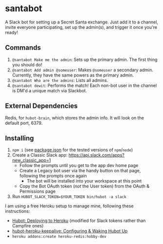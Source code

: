 # santabot

A Slack bot for setting up a Secret Santa exchange.  Just add it to a channel, invite everyone participating, set up the admin(s), and trigger it once you're ready!

## Commands

1. `@santabot Make me the admin`: Sets up the primary admin.  The first thing you should do!
2. `@santabot Add admin @someuser`: Makes `@someuser` a secondary admin.  Currently, they have the same powers as the primary admin.
3. `@santabot Who are the admins`: Lists all admins.
4. `@santabot dewit`: Performs the match!  Each non-bot user in the channel is DM'd a unique match via Slackbot.

## External Dependencies

Redis, for `hubot-brain`, which stores the admin info.  It will look on the default port, 6379.

## Installing

1. `npm i` (see [package.json](https://github.com/MatthewRyanRead/santabot/blob/master/package.json) for the tested versions of `npm`/`node`)
2. Create a Classic Slack app: https://api.slack.com/apps?new_classic_app=1
    - Follow the prompts until you get to the app dev home page
    - Create a Legacy bot user via the handy button on that page, following the prompts once again
        - The bot will be installed into your workspace at this point
    - Copy the Bot OAuth token (_not_ the User token) from the OAuth & Permissions page
3. Run `HUBOT_SLACK_TOKEN=$YOUR_TOKEN bin/hubot -a slack`

I am using a free Heroku setup to manage mine, following these instructions:
- [Hubot: Deploying to Heroku](https://hubot.github.com/docs/deploying/heroku/) (modified for Slack tokens rather than Campfire ones)
- [hubot-heroku-keepalive: Configuring & Waking Hubot Up](https://github.com/hubot-scripts/hubot-heroku-keepalive/blob/master/README.md#configuring)
- `heroku addons:create heroku-redis:hobby-dev`
